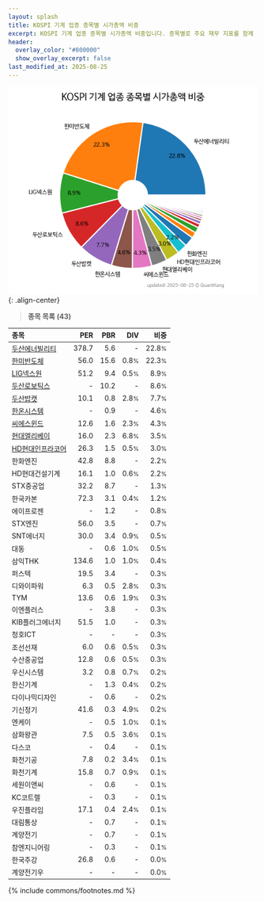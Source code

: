 ```yaml
---
layout: splash
title: KOSPI 기계 업종 종목별 시가총액 비중
excerpt: KOSPI 기계 업종 종목별 시가총액 비중입니다. 종목별로 주요 재무 지표를 함께 표시합니다.
header:
  overlay_color: "#800000"
  show_overlay_excerpt: false
last_modified_at: 2025-08-25
---
```



![KOSPI 기계 업종 종목별 시가총액 비중](/stats/sector/images/kospi_업종_기계_종목.png){: .align-center}


> **종목 목록 (43)**<a id="list"></a>

| **종목** | **PER** | **PBR** | **DIV** | **비중** |
| :------- | ------: | ------: | ------: | -------: |
| [두산에너빌리티](/034020/) | 378.7 | 5.6 | - | 22.8<small>%</small> |
| [한미반도체](/042700/) | 56.0 | 15.6 | 0.8<small>%</small> | 22.3<small>%</small> |
| [LIG넥스원](/079550/) | 51.2 | 9.4 | 0.5<small>%</small> | 8.9<small>%</small> |
| [두산로보틱스](/454910/) | - | 10.2 | - | 8.6<small>%</small> |
| [두산밥캣](/241560/) | 10.1 | 0.8 | 2.8<small>%</small> | 7.7<small>%</small> |
| [한온시스템](/018880/) | - | 0.9 | - | 4.6<small>%</small> |
| [씨에스윈드](/112610/) | 12.6 | 1.6 | 2.3<small>%</small> | 4.3<small>%</small> |
| [현대엘리베이](/017800/) | 16.0 | 2.3 | 6.8<small>%</small> | 3.5<small>%</small> |
| [HD현대인프라코어](/042670/) | 26.3 | 1.5 | 0.5<small>%</small> | 3.0<small>%</small> |
| 한화엔진 | 42.8 | 8.8 | - | 2.2<small>%</small> |
| HD현대건설기계 | 16.1 | 1.0 | 0.6<small>%</small> | 2.2<small>%</small> |
| STX중공업 | 32.2 | 8.7 | - | 1.3<small>%</small> |
| 한국카본 | 72.3 | 3.1 | 0.4<small>%</small> | 1.2<small>%</small> |
| 에이프로젠 | - | 1.2 | - | 0.8<small>%</small> |
| STX엔진 | 56.0 | 3.5 | - | 0.7<small>%</small> |
| SNT에너지 | 30.0 | 3.4 | 0.9<small>%</small> | 0.5<small>%</small> |
| 대동 | - | 0.6 | 1.0<small>%</small> | 0.5<small>%</small> |
| 삼익THK | 134.6 | 1.0 | 1.0<small>%</small> | 0.4<small>%</small> |
| 퍼스텍 | 19.5 | 3.4 | - | 0.3<small>%</small> |
| 디와이파워 | 6.3 | 0.5 | 2.8<small>%</small> | 0.3<small>%</small> |
| TYM | 13.6 | 0.6 | 1.9<small>%</small> | 0.3<small>%</small> |
| 이엔플러스 | - | 3.8 | - | 0.3<small>%</small> |
| KIB플러그에너지 | 51.5 | 1.0 | - | 0.3<small>%</small> |
| 청호ICT | - | - | - | 0.3<small>%</small> |
| 조선선재 | 6.0 | 0.6 | 0.5<small>%</small> | 0.3<small>%</small> |
| 수산중공업 | 12.8 | 0.6 | 0.5<small>%</small> | 0.3<small>%</small> |
| 우신시스템 | 3.2 | 0.8 | 0.7<small>%</small> | 0.2<small>%</small> |
| 한신기계 | - | 1.3 | 0.4<small>%</small> | 0.2<small>%</small> |
| 다이나믹디자인 | - | 0.6 | - | 0.2<small>%</small> |
| 기신정기 | 41.6 | 0.3 | 4.9<small>%</small> | 0.2<small>%</small> |
| 엔케이 | - | 0.5 | 1.0<small>%</small> | 0.1<small>%</small> |
| 삼화왕관 | 7.5 | 0.5 | 3.6<small>%</small> | 0.1<small>%</small> |
| 다스코 | - | 0.4 | - | 0.1<small>%</small> |
| 화천기공 | 7.8 | 0.2 | 3.4<small>%</small> | 0.1<small>%</small> |
| 화천기계 | 15.8 | 0.7 | 0.9<small>%</small> | 0.1<small>%</small> |
| 세원이앤씨 | - | 0.6 | - | 0.1<small>%</small> |
| KC코트렐 | - | 0.3 | - | 0.1<small>%</small> |
| 우진플라임 | 17.1 | 0.4 | 2.4<small>%</small> | 0.1<small>%</small> |
| 대림통상 | - | 0.7 | - | 0.1<small>%</small> |
| 계양전기 | - | 0.7 | - | 0.1<small>%</small> |
| 참엔지니어링 | - | 0.3 | - | 0.1<small>%</small> |
| 한국주강 | 26.8 | 0.6 | - | 0.0<small>%</small> |
| 계양전기우 | - | - | - | 0.0<small>%</small> |

{% include commons/footnotes.md %}